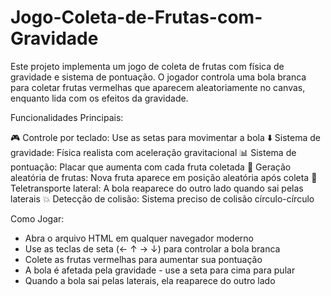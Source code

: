 # Jogo-Coleta-de-Frutas-com-Gravidade
Este projeto implementa um jogo de coleta de frutas com física de gravidade e sistema de pontuação. O jogador controla uma bola branca para coletar frutas vermelhas que aparecem aleatoriamente no canvas, enquanto lida com os efeitos da gravidade.

Funcionalidades Principais:

🎮 Controle por teclado: Use as setas para movimentar a bola
⬇️ Sistema de gravidade: Física realista com aceleração gravitacional
📊 Sistema de pontuação: Placar que aumenta com cada fruta coletada
🍎 Geração aleatória de frutas: Nova fruta aparece em posição aleatória após coleta
🔄 Teletransporte lateral: A bola reaparece do outro lado quando sai pelas laterais
💥 Detecção de colisão: Sistema preciso de colisão círculo-círculo

Como Jogar:
* Abra o arquivo HTML em qualquer navegador moderno
* Use as teclas de seta (← ↑ → ↓) para controlar a bola branca
* Colete as frutas vermelhas para aumentar sua pontuação
* A bola é afetada pela gravidade - use a seta para cima para pular
* Quando a bola sai pelas laterais, ela reaparece do outro lado
